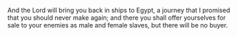 And the Lord will bring you back in ships to Egypt, a journey that I promised that you should never make again; and there you shall offer yourselves for sale to your enemies as male and female slaves, but there will be no buyer.
